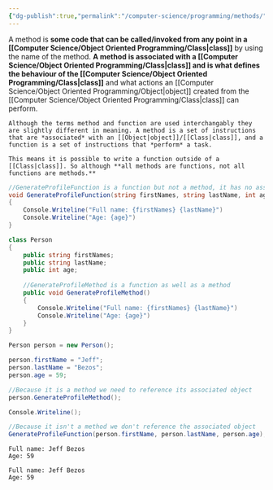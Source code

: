 ```yaml
---
{"dg-publish":true,"permalink":"/computer-science/programming/methods/","tags":["beginner","intermediate","unfinished"]}
---
```


A method is **some code that can be called/invoked from any point in a [[Computer Science/Object Oriented Programming/Class\|class]]** by using the name of the method. **A method is associated with a [[Computer Science/Object Oriented Programming/Class\|class]] and is what defines the behaviour of the [[Computer Science/Object Oriented Programming/Class\|class]]** and what actions an [[Computer Science/Object Oriented Programming/Object\|object]] created from the [[Computer Science/Object Oriented Programming/Class\|class]] can perform.

```ad-warning
Although the terms method and function are used interchangably they are slightly different in meaning. A method is a set of instructions that are *associated* with an [[Object|object]]/[[Class|class]], and a function is a set of instructions that *perform* a task. 

This means it is possible to write a function outside of a [[Class|class]]. So although **all methods are functions, not all functions are methods.**
```
```csharp
//GenerateProfileFunction is a function but not a method, it has no associated class
void GenerateProfileFunction(string firstNames, string lastName, int age)
{
	Console.Writeline("Full name: {firstNames} {lastName}")
	Console.Writeline("Age: {age}")
}

class Person 
{
	public string firstNames;
	public string lastName;
	public int age;
	
	//GenerateProfileMethod is a function as well as a method
	public void GenerateProfileMethod()
	{
		Console.Writeline("Full name: {firstNames} {lastName}")
		Console.Writeline("Age: {age}")
	}
}

Person person = new Person();

person.firstName = "Jeff";
person.lastName = "Bezos";
person.age = 59;

//Because it is a method we need to reference its associated object
person.GenerateProfileMethod();

Console.Writeline();

//Because it isn't a method we don't reference the associated object
GenerateProfileFunction(person.firstName, person.lastName, person.age);

```
```output
Full name: Jeff Bezos
Age: 59

Full name: Jeff Bezos
Age: 59
```
